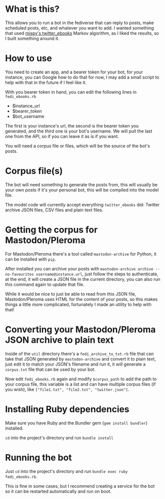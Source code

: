 # What is this?

This allows you to run a bot in the fediverse that can reply to posts, make scheduled posts, etc, and whatever you want to add.
I wanted something that used [mispy's twitter_ebooks](https://github.com/mispy/twitter_ebooks) Markov algorithm, as I liked the results, so I built something around it.


# How to use

You need to create an app, and a bearer token for your bot, for your instance, you can Google how to do that for now, I may add a small script to help with that in the future if I feel like it.

With you bearer token in hand, you can edit the following lines in `fedi_ebooks.rb`
* $instance_url
* $bearer_token
* $bot_username

The first is your instance's url, the second is the bearer token you generated, and the third one is your bot's username. We will pull the last one from the API, so if you can leave it as is if you want.

You will need a corpus file or files, which will be the source of the bot's posts.

# Corpus file(s)

The bot will need something to generate the posts from, this will usually be your own posts if it's your personal bot, this will be compiled into the model file.

The model code will currently accept everything `twitter_ebooks` did: Twitter archive JSON files, CSV files and plain text files.

# Getting the corpus for Mastodon/Pleroma

For Mastodon/Pleroma there's a tool called `mastodon-archive` for Python, it can be installed with `pip`.

After installed you can archive your posts with `mastodon-archive archive --no-favourites username@instance.url`, just follow the steps to authenticate, at the end, it will create a JSON file in the current directory, you can also run this command again to update that file.

While it would be nice to just be able to read from this JSON file, Mastodon/Pleroma uses HTML for the content of your posts, so this makes things a little more complicated, fortunately I made an utility to help with that!

# Converting your Mastodon/Pleroma JSON archive to plain text

Inside of the `util` directory there's a `fedi_archive_to_txt.rb` file that can take that JSON generated by `mastodon-archive` and convert it to plain text, just edit it to match your JSON's filename and run it, it will generate a `corpus.txt` file that can be used by your bot.

Now edit `fedi_ebooks.rb` again and modify `$corpus_path` to add the path to your corpus file, this variable is a list and can have multiple corpus files (if you wish), like `["file1.txt", "file2.txt", "twitter.json"]`.

# Installing Ruby dependencies

Make sure you have Ruby and the Bundler gem (`gem install bundler`) installed.

`cd` into the project's directory and run `bundle install`

# Running the bot

Just `cd` into the project's directory and run `bundle exec ruby fedi_ebooks.rb`.

This is fine in some cases, but I recommend creating a service for the bot so it can be restarted automatically and run on boot.